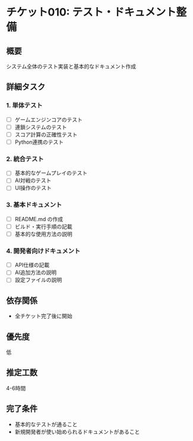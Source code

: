 # チケット010: テスト・ドキュメント整備

## 概要
システム全体のテスト実装と基本的なドキュメント作成

## 詳細タスク

### 1. 単体テスト
- [ ] ゲームエンジンコアのテスト
- [ ] 連鎖システムのテスト
- [ ] スコア計算の正確性テスト
- [ ] Python連携のテスト

### 2. 統合テスト
- [ ] 基本的なゲームプレイのテスト
- [ ] AI対戦のテスト
- [ ] UI操作のテスト

### 3. 基本ドキュメント
- [ ] README.md の作成
- [ ] ビルド・実行手順の記載
- [ ] 基本的な使用方法の説明

### 4. 開発者向けドキュメント
- [ ] API仕様の記載
- [ ] AI追加方法の説明
- [ ] 設定ファイルの説明

## 依存関係
- 全チケット完了後に開始

## 優先度
低

## 推定工数
4-6時間

## 完了条件
- 基本的なテストが通ること
- 新規開発者が使い始められるドキュメントがあること